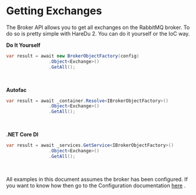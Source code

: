 # Getting Exchanges

The Broker API allows you to get all exchanges on the RabbitMQ broker. To do so is pretty simple with HareDu 2. You can do it yourself or the IoC way.

**Do It Yourself**

```csharp
var result = await new BrokerObjectFactory(config)
                .Object<Exchange>()
                .GetAll();
```
<br>

**Autofac**

```csharp
var result = await _container.Resolve<IBrokerObjectFactory>()
                .Object<Exchange>()
                .GetAll();
```
<br>

**.NET Core DI**

```csharp
var result = await _services.GetService<IBrokerObjectFactory>()
                .Object<Exchange>()
                .GetAll();
```
<br>

All examples in this document assumes the broker has been configured. If you want to know how then go to the Configuration documentation [here](https://github.com/ahives/HareDu2/blob/master/docs/configuration.md) .

